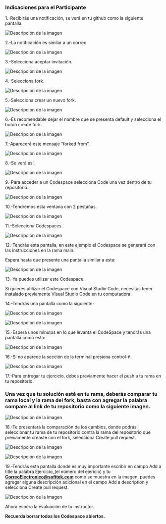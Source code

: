### Indicaciones para el Participante
1.-Recibirás una notificación, se verá en tu github como la siguiente pantalla.

![Descripción de la imagen](../Imagenes/imagenes/Img6.png)

2.-La notificación es similar a un correo.

![Descripción de la imagen](../Imagenes/imagenes/Img7.png)

3.-Selecciona aceptar invitación.

![Descripción de la imagen](../Imagenes/imagenes/Img8.png)

4.-Selecciona fork.

![Descripción de la imagen](../Imagenes/imagenes/Img9.png)

5.-Selecciona crear un nuevo fork.

![Descripción de la imagen](../Imagenes/imagenes/Img10.png)

6.-Es recomendable dejar el nombre que se presenta default y selecciona el botón create fork.

![Descripción de la imagen](../Imagenes/imagenes/Img11.png)

7.-Aparecerá este mensaje “forked from”.

![Descripción de la imagen](../Imagenes/imagenes/Img12.png)

8.-Se verá así.

![Descripción de la imagen](../Imagenes/imagenes/Img13.png)

9.-Para acceder a un Codespace selecciona Code una vez dentro de tu repositorio.

![Descripción de la imagen](../Imagenes/imagenes/Img14.png)

10.-Tendremos esta ventana con 2 pestañas.

![Descripción de la imagen](../Imagenes/imagenes/Img15.png)

11.-Selecciona Codespaces.

![Descripción de la imagen](../Imagenes/imagenes/Img16.png)

12.-Tendrás esta pantalla, en este ejemplo el Codespace se generará con las instrucciones en la rama main. 

Espera hasta que presente una pantalla similar a esta:

![Descripción de la imagen](../Imagenes/imagenes/Img17.png)

13.-Ya puedes utilizar este Codespace.

Si quieres utilizar el Codespace con Visual Studio Code, necesitas tener instalado previamente Visual Studio Code en tu computadora.

14.-Tendrás una pantalla como la siguiente:

![Descripción de la imagen](../Imagenes/imagenes/Img18.png)

![Descripción de la imagen](../Imagenes/imagenes/Img19.png)

15.-Espera unos minutos en lo que levanta el CodeSpace y tendrás una pantalla como esta:

![Descripción de la imagen](../Imagenes/imagenes/Img20.png)

16.-Si no aparece la sección de la terminal presiona control-ñ.

![Descripción de la imagen](../Imagenes/imagenes/Img21.png)

17.-Para entregar tu ejercicio, debes previamente hacer el push a tu rama en tu repositorio.

### Una vez que tu solución esté en tu rama, deberás comparar tu rama local y la rama del fork, basta con agregar la palabra compare al link de tu repositorio como la siguiente imagen.

![Descripción de la imagen](../Imagenes/imagenes/Img27.png)

18.-Te presentará la comparación de los cambios, donde podrás seleccionar tu rama de tu repositorio contra la rama del repositorio que previamente creaste con el fork, selecciona Create pull request.

![Descripción de la imagen](../Imagenes/imagenes/Img28.png)

![Descripción de la imagen](../Imagenes/imagenes/Img27_1.png)

19.-Tendrás esta pantalla donde es muy importante escribir en campo Add a title la palabra Ejercicio_(el número del ejericio) y tu **CorreoElectronico@softtek.com** como se muestra en la imagen, puedes agregar alguna descripción adicional en el campo Add a description y selecciona Create pull request.

![Descripción de la imagen](../Imagenes/imagenes/Img29.png)

Ahora espera la evaluación de tu instructor.

**Recuerda borrar todos los Codespace abiertos.**










